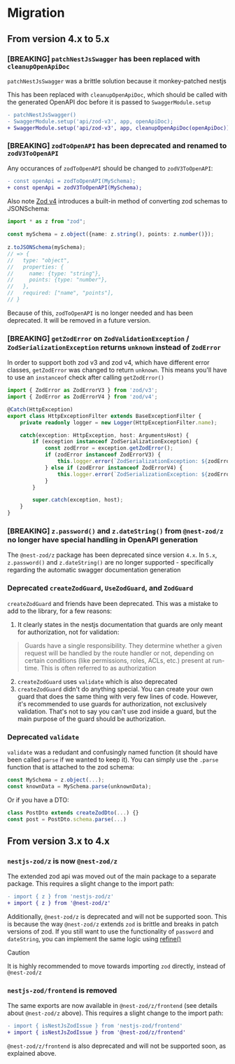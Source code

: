 # Migration

## From version 4.x to 5.x
### [BREAKING] `patchNestJsSwagger` has been replaced with `cleanupOpenApiDoc`

`patchNestJsSwagger` was a brittle solution because it monkey-patched nestjs

This has been replaced with `cleanupOpenApiDoc`, which should be called with the generated OpenAPI doc before it is passed to `SwaggerModule.setup`

```diff
- patchNestJsSwagger()
- SwaggerModule.setup('api/zod-v3', app, openApiDoc);
+ SwaggerModule.setup('api/zod-v3', app, cleanupOpenApiDoc(openApiDoc));
```

### [BREAKING] `zodToOpenAPI` has been deprecated and renamed to `zodV3ToOpenAPI`
Any occurances of `zodToOpenAPI` should be changed to `zodV3ToOpenAPI`:

```diff
- const openApi = zodToOpenAPI(MySchema);
+ const openApi = zodV3ToOpenAPI(MySchema);
```

Also note [Zod v4](https://v4.zod.dev/v4#json-schema-conversion) introduces a built-in method of converting zod schemas to JSONSchema:

```ts
import * as z from "zod";
 
const mySchema = z.object({name: z.string(), points: z.number()});
 
z.toJSONSchema(mySchema);
// => {
//   type: "object",
//   properties: {
//     name: {type: "string"},
//     points: {type: "number"},
//   },
//   required: ["name", "points"],
// }
```

Because of this, `zodToOpenAPI` is no longer needed and has been deprecated.  It will be removed in a future version.

### [BREAKING] `getZodError` on `ZodValidationException` / `ZodSerializationException` returns `unknown` instead of `ZodError`

In order to support both zod v3 and zod v4, which have different error classes, `getZodError` was changed to return `unknown`.  This means you'll have to use an `instanceof` check after calling `getZodError()`

```ts
import { ZodError as ZodErrorV3 } from 'zod/v3';
import { ZodError as ZodErrorV4 } from 'zod/v4';

@Catch(HttpException)
export class HttpExceptionFilter extends BaseExceptionFilter {
    private readonly logger = new Logger(HttpExceptionFilter.name);

    catch(exception: HttpException, host: ArgumentsHost) {
        if (exception instanceof ZodSerializationException) {
            const zodError = exception.getZodError();
            if (zodError instanceof ZodErrorV3) {
                this.logger.error(`ZodSerializationException: ${zodError.message}`);
            } else if (zodError instanceof ZodErrorV4) {
                this.logger.error(`ZodSerializationException: ${zodError.message}`);
            }
        }

        super.catch(exception, host);
    }
}
```

### [BREAKING] `z.password()` and `z.dateString()` from `@nest-zod/z` no longer have special handling in OpenAPI generation

The `@nest-zod/z` package has been deprecated since version `4.x`.  In `5.x`, `z.password()` and `z.dateString()` are no longer supported - specifically regarding the automatic swagger documentation generation

### Deprecated `createZodGuard`, `UseZodGuard`, and `ZodGuard`

`createZodGuard` and friends have been deprecated.  This was a mistake to add to the library, for a few reasons:
1. It clearly states in the nestjs documentation that guards are only meant for authorization, not for validation:

> Guards have a single responsibility. They determine whether a given request will be handled by the route handler or not, depending on certain conditions (like permissions, roles, ACLs, etc.) present at run-time. This is often referred to as authorization

2. `createZodGuard` uses `validate` which is also deprecated 
3. `createZodGuard` didn't do anything special.  You can create your own guard that does the same thing with very few lines of code.  However, it's recommended to use guards for authorization, not exclusively validation.  That's not to say you can't use zod inside a guard, but the main purpose of the guard should be authorization.

### Deprecated `validate`
`validate` was a redudant and confusingly named function (it should have been called `parse` if we wanted to keep it).  You can simply use the `.parse` function that is attached to the zod schema:

```ts
const MySchema = z.object(...);
const knownData = MySchema.parse(unknownData);
```

Or if you have a DTO:
```ts
class PostDto extends createZodDto(...) {}
const post = PostDto.schema.parse(...)
```

## From version 3.x to 4.x

### `nestjs-zod/z` is now `@nest-zod/z`
The extended zod api was moved out of the main package to a separate package.  This requires a slight change to the import path:
```diff
- import { z } from 'nestjs-zod/z'
+ import { z } from '@nest-zod/z'
```
Additionally, `@nest-zod/z` is deprecated and will not be supported soon.  This is because the way `@nest-zod/z` extends `zod` is brittle and breaks in patch versions of zod.  If you still want to use the functionality of `password` and `dateString`, you can implement the same logic using [refine()](https://zod.dev/?id=refine)

> [!CAUTION]
> It is highly recommended to move towards importing `zod` directly, instead of `@nest-zod/z`

### `nestjs-zod/frontend` is removed
The same exports are now available in `@nest-zod/z/frontend` (see details about `@nest-zod/z` above).  This requires a slight change to the import path:
```diff
- import { isNestJsZodIssue } from 'nestjs-zod/frontend'
+ import { isNestJsZodIssue } from '@nest-zod/z/frontend'
```
`@nest-zod/z/frontend` is also deprecated and will not be supported soon, as explained above.
